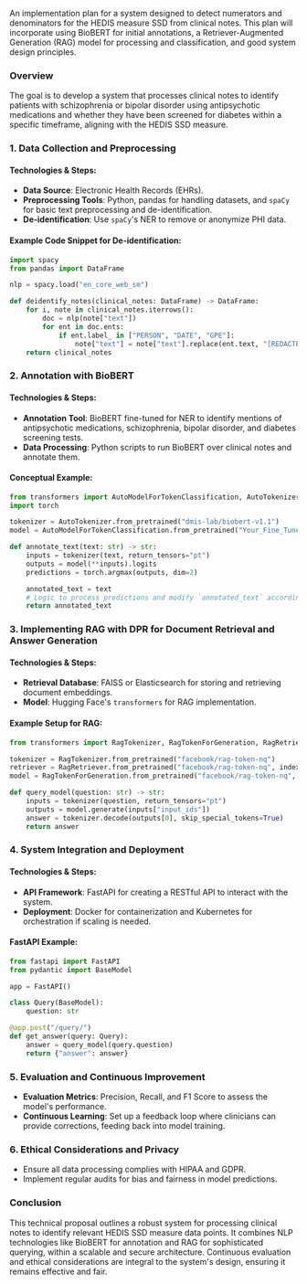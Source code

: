 An implementation plan for a system designed to detect numerators and denominators for the HEDIS measure SSD from clinical notes. This plan will incorporate using BioBERT for initial annotations, a Retriever-Augmented Generation (RAG) model for processing and classification, and good system design principles.

### Overview

The goal is to develop a system that processes clinical notes to identify patients with schizophrenia or bipolar disorder using antipsychotic medications and whether they have been screened for diabetes within a specific timeframe, aligning with the HEDIS SSD measure.

### 1. Data Collection and Preprocessing

#### Technologies & Steps:

- **Data Source**: Electronic Health Records (EHRs).
- **Preprocessing Tools**: Python, pandas for handling datasets, and `spaCy` for basic text preprocessing and de-identification.
- **De-identification**: Use `spaCy`'s NER to remove or anonymize PHI data.

#### Example Code Snippet for De-identification:

```python
import spacy
from pandas import DataFrame

nlp = spacy.load("en_core_web_sm")

def deidentify_notes(clinical_notes: DataFrame) -> DataFrame:
    for i, note in clinical_notes.iterrows():
        doc = nlp(note["text"])
        for ent in doc.ents:
            if ent.label_ in ["PERSON", "DATE", "GPE"]:
                note["text"] = note["text"].replace(ent.text, "[REDACTED]")
    return clinical_notes
```

### 2. Annotation with BioBERT

#### Technologies & Steps:

- **Annotation Tool**: BioBERT fine-tuned for NER to identify mentions of antipsychotic medications, schizophrenia, bipolar disorder, and diabetes screening tests.
- **Data Processing**: Python scripts to run BioBERT over clinical notes and annotate them.

#### Conceptual Example:

```python
from transformers import AutoModelForTokenClassification, AutoTokenizer
import torch

tokenizer = AutoTokenizer.from_pretrained("dmis-lab/biobert-v1.1")
model = AutoModelForTokenClassification.from_pretrained("Your_Fine_Tuned_BioBERT_On_NER")

def annotate_text(text: str) -> str:
    inputs = tokenizer(text, return_tensors="pt")
    outputs = model(**inputs).logits
    predictions = torch.argmax(outputs, dim=2)

    annotated_text = text
    # Logic to process predictions and modify `annotated_text` accordingly
    return annotated_text
```

### 3. Implementing RAG with DPR for Document Retrieval and Answer Generation

#### Technologies & Steps:

- **Retrieval Database**: FAISS or Elasticsearch for storing and retrieving document embeddings.
- **Model**: Hugging Face's `transformers` for RAG implementation.

#### Example Setup for RAG:

```python
from transformers import RagTokenizer, RagTokenForGeneration, RagRetriever

tokenizer = RagTokenizer.from_pretrained("facebook/rag-token-nq")
retriever = RagRetriever.from_pretrained("facebook/rag-token-nq", index_name="custom", use_dummy_dataset=True)
model = RagTokenForGeneration.from_pretrained("facebook/rag-token-nq", retriever=retriever)

def query_model(question: str) -> str:
    inputs = tokenizer(question, return_tensors="pt")
    outputs = model.generate(inputs["input_ids"])
    answer = tokenizer.decode(outputs[0], skip_special_tokens=True)
    return answer
```

### 4. System Integration and Deployment

#### Technologies & Steps:

- **API Framework**: FastAPI for creating a RESTful API to interact with the system.
- **Deployment**: Docker for containerization and Kubernetes for orchestration if scaling is needed.

#### FastAPI Example:

```python
from fastapi import FastAPI
from pydantic import BaseModel

app = FastAPI()

class Query(BaseModel):
    question: str

@app.post("/query/")
def get_answer(query: Query):
    answer = query_model(query.question)
    return {"answer": answer}
```

### 5. Evaluation and Continuous Improvement

- **Evaluation Metrics**: Precision, Recall, and F1 Score to assess the model's performance.
- **Continuous Learning**: Set up a feedback loop where clinicians can provide corrections, feeding back into model training.

### 6. Ethical Considerations and Privacy

- Ensure all data processing complies with HIPAA and GDPR.
- Implement regular audits for bias and fairness in model predictions.

### Conclusion

This technical proposal outlines a robust system for processing clinical notes to identify relevant HEDIS SSD measure data points. It combines NLP technologies like BioBERT for annotation and RAG for sophisticated querying, within a scalable and secure architecture. Continuous evaluation and ethical considerations are integral to the system's design, ensuring it remains effective and fair.
